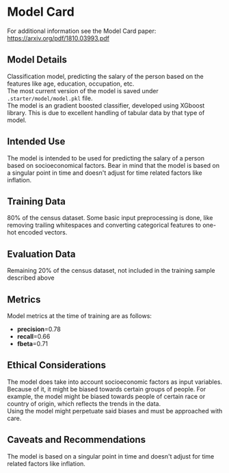 # Model Card

For additional information see the Model Card paper: https://arxiv.org/pdf/1810.03993.pdf

## Model Details

Classification model, predicting the salary of the person based on the features like age, education, occupation, etc.  
The most current version of the model is saved under `.starter/model/model.pkl` file.  
The model is an gradient boosted classifier, developed using XGboost library. This is due to excellent handling of 
tabular data by that type of model.

## Intended Use

The model is intended to be used for predicting the salary of a person based on socioeconomical factors. Bear in mind
that the model is based on a singular point in time and doesn't adjust for time related factors like inflation.

## Training Data

80% of the census dataset. Some basic input preprocessing is done, like removing trailing whitespaces and converting 
categorical features to one-hot encoded vectors.

## Evaluation Data

Remaining 20% of the census dataset, not included in the training sample described above

## Metrics
Model metrics at the time of training are as follows:
 * **precision**=0.78
 * **recall**=0.66
 * **fbeta**=0.71

## Ethical Considerations

The model does take into account socioeconomic factors as input variables. Because of it, it might be
biased towards certain groups of people. For example, the model might be biased towards people of certain race
or country of origin, which reflects the trends in the data.  
Using the model might perpetuate said biases and must be approached with care.

## Caveats and Recommendations

The model is based on a singular point in time and doesn't adjust for time related factors like inflation.
